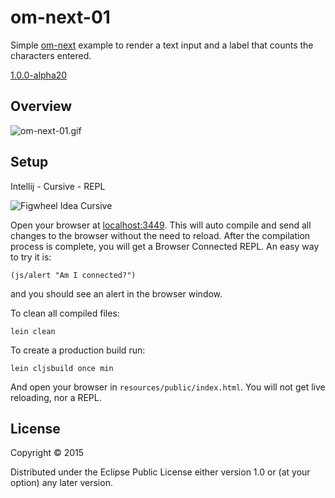 # om-next-01

Simple [om-next](https://github.com/omcljs/om/wiki/Quick-Start-%28om.next%29) example to render a text input and a label that counts the characters entered. 
  
[1.0.0-alpha20](https://clojars.org/org.omcljs/om)

## Overview

![om-next-01.gif](https://raw.githubusercontent.com/griffio/griffio.github.io/master/public/om-next-01.gif)

## Setup

Intellij - Cursive - REPL

![Figwheel Idea Cursive](https://raw.githubusercontent.com/griffio/griffio.github.io/master/public/figwheel-idea.png)

Open your browser at [localhost:3449](http://localhost:3449/).
This will auto compile and send all changes to the browser without the
need to reload. After the compilation process is complete, you will
get a Browser Connected REPL. An easy way to try it is:

    (js/alert "Am I connected?")

and you should see an alert in the browser window.

To clean all compiled files:

    lein clean

To create a production build run:

    lein cljsbuild once min

And open your browser in `resources/public/index.html`. You will not
get live reloading, nor a REPL. 

## License

Copyright © 2015 

Distributed under the Eclipse Public License either version 1.0 or (at your option) any later version.
